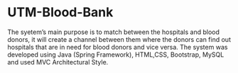# UTM-Blood-Bank
The syetem’s main purpose is to match between the hospitals and blood donors, it will create a channel between them where the donors can find out hospitals that are in need for blood donors and vice versa. The system was developed using Java (Spring Framework), HTML,CSS, Bootstrap, MySQL and used MVC Architectural Style.
